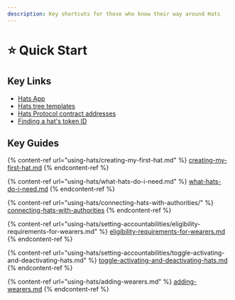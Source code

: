 ```yaml
---
description: Key shortcuts for those who know their way around Hats
---
```


# ⭐ Quick Start

## **Key Links**

* [Hats App](https://app.hatsprotocol.xyz)
* [Hats tree templates](https://app.charmverse.io/hats-protocol/page-30981870825242197)
* [Hats Protocol contract addresses](using-hats/connecting-hats-with-authorities/hats-protocol-contract-addresses.md)
* [Finding a hat's token ID](using-hats/connecting-hats-with-authorities/finding-a-hats-token-id.md)

## **Key Guides**

{% content-ref url="using-hats/creating-my-first-hat.md" %}
[creating-my-first-hat.md](using-hats/creating-my-first-hat.md)
{% endcontent-ref %}

{% content-ref url="using-hats/what-hats-do-i-need.md" %}
[what-hats-do-i-need.md](using-hats/what-hats-do-i-need.md)
{% endcontent-ref %}

{% content-ref url="using-hats/connecting-hats-with-authorities/" %}
[connecting-hats-with-authorities](using-hats/connecting-hats-with-authorities/)
{% endcontent-ref %}

{% content-ref url="using-hats/setting-accountabilities/eligibility-requirements-for-wearers.md" %}
[eligibility-requirements-for-wearers.md](using-hats/setting-accountabilities/eligibility-requirements-for-wearers.md)
{% endcontent-ref %}

{% content-ref url="using-hats/setting-accountabilities/toggle-activating-and-deactivating-hats.md" %}
[toggle-activating-and-deactivating-hats.md](using-hats/setting-accountabilities/toggle-activating-and-deactivating-hats.md)
{% endcontent-ref %}

{% content-ref url="using-hats/adding-wearers.md" %}
[adding-wearers.md](using-hats/adding-wearers.md)
{% endcontent-ref %}
